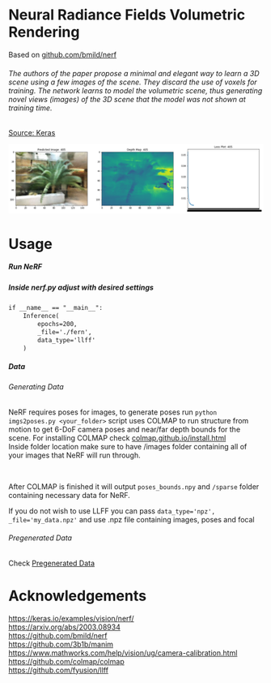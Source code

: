 # Neural Radiance Fields Volumetric Rendering
Based on [github.com/bmild/nerf](https://www.github.com/bmild/nerf)

###### The authors of the paper propose a minimal and elegant way to learn a 3D scene using a few images of the scene. They discard the use of voxels for training. The network learns to model the volumetric scene, thus generating novel views (images) of the 3D scene that the model was not shown at training time.
[Source: Keras](https://keras.io/examples/vision/nerf/)

![nerf-volumetric](example/download.png?raw=true)

# Usage
##### Run NeRF
##### Inside nerf.py adjust with desired settings
```
if __name__ == "__main__":
    Inference(
        epochs=200,
        _file='./fern',
        data_type='llff'
    )

```

##### Data
###### Generating Data
NeRF requires poses for images, to generate poses run ```python imgs2poses.py <your_folder>``` script uses COLMAP to run structure from motion to get 6-DoF camera poses and near/far depth bounds for the scene. For installing COLMAP check [colmap.github.io/install.html](https://colmap.github.io/install.html) <br />
Inside folder location make sure to have /images folder containing all of your images that NeRF will run through. <br />

<br />

After COLMAP is finished it will output ```poses_bounds.npy``` and ```/sparse``` folder containing necessary data for NeRF. <br />

If you do not wish to use LLFF you can pass ```data_type='npz', _file='my_data.npz'``` and use .npz file containing images, poses and focal

###### Pregenerated Data

Check [Pregenerated Data](https://drive.google.com/drive/folders/128yBriW1IG_3NJ5Rp7APSTZsJqdJdfc1) <br />

# Acknowledgements
https://keras.io/examples/vision/nerf/ <br />
https://arxiv.org/abs/2003.08934 <br />
https://github.com/bmild/nerf <br />
https://github.com/3b1b/manim <br />
https://www.mathworks.com/help/vision/ug/camera-calibration.html <br />
https://github.com/colmap/colmap <br />
https://github.com/fyusion/llff <br />
